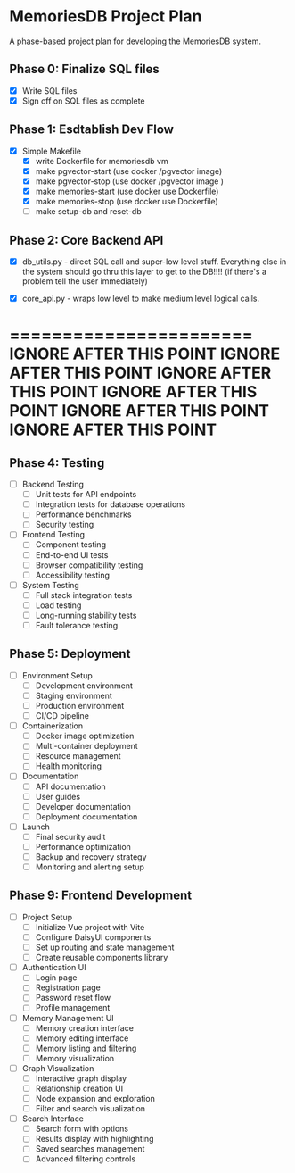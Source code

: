 # MemoriesDB Project Plan

A phase-based project plan for developing the MemoriesDB system.

## Phase 0: Finalize SQL files

- [X] Write SQL files
- [X] Sign off on SQL files as complete

## Phase 1: Esdtablish Dev Flow

- [X] Simple Makefile
  - [X] write Dockerfile for memoriesdb vm
  - [X] make pgvector-start (use docker /pgvector image)
  - [X] make pgvector-stop  (use docker /pgvector image )
  - [X] make memories-start (use docker use Dockerfile)
  - [X] make memories-stop  (use docker use Dockerfile)
  - [ ] make setup-db and reset-db

## Phase 2: Core Backend API

- [X] db_utils.py - direct SQL call and super-low level stuff.  Everything else in the system should go thru this layer to get to the DB!!!! (if there's a problem tell the user immediately)
- [X] core_api.py - wraps low level to make medium level logical calls.


=======================
IGNORE AFTER THIS POINT
IGNORE AFTER THIS POINT
IGNORE AFTER THIS POINT
IGNORE AFTER THIS POINT
IGNORE AFTER THIS POINT
IGNORE AFTER THIS POINT
=======================

## Phase 4: Testing

- [ ] Backend Testing
  - [ ] Unit tests for API endpoints
  - [ ] Integration tests for database operations
  - [ ] Performance benchmarks
  - [ ] Security testing

- [ ] Frontend Testing
  - [ ] Component testing
  - [ ] End-to-end UI tests
  - [ ] Browser compatibility testing
  - [ ] Accessibility testing

- [ ] System Testing
  - [ ] Full stack integration tests
  - [ ] Load testing
  - [ ] Long-running stability tests
  - [ ] Fault tolerance testing

## Phase 5: Deployment

- [ ] Environment Setup
  - [ ] Development environment
  - [ ] Staging environment
  - [ ] Production environment
  - [ ] CI/CD pipeline

- [ ] Containerization
  - [ ] Docker image optimization
  - [ ] Multi-container deployment
  - [ ] Resource management
  - [ ] Health monitoring

- [ ] Documentation
  - [ ] API documentation
  - [ ] User guides
  - [ ] Developer documentation
  - [ ] Deployment documentation

- [ ] Launch
  - [ ] Final security audit
  - [ ] Performance optimization
  - [ ] Backup and recovery strategy
  - [ ] Monitoring and alerting setup

## Phase 9: Frontend Development

- [ ] Project Setup
  - [ ] Initialize Vue project with Vite
  - [ ] Configure DaisyUI components
  - [ ] Set up routing and state management
  - [ ] Create reusable components library

- [ ] Authentication UI
  - [ ] Login page
  - [ ] Registration page
  - [ ] Password reset flow
  - [ ] Profile management

- [ ] Memory Management UI
  - [ ] Memory creation interface
  - [ ] Memory editing interface
  - [ ] Memory listing and filtering
  - [ ] Memory visualization

- [ ] Graph Visualization
  - [ ] Interactive graph display
  - [ ] Relationship creation UI
  - [ ] Node expansion and exploration
  - [ ] Filter and search visualization

- [ ] Search Interface
  - [ ] Search form with options
  - [ ] Results display with highlighting
  - [ ] Saved searches management
  - [ ] Advanced filtering controls
